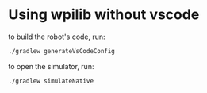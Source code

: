 # Using wpilib without vscode

to build the robot's code, run:
```bash
./gradlew generateVsCodeConfig

```


to open the simulator, run:

```bash
./gradlew simulateNative

```
